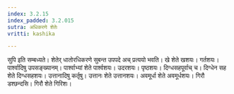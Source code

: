 ```yaml
---
index: 3.2.15
index_padded: 3.2.015
sutra: अधिकरणे शेतेः
vritti: kashika

---
```

सुपि इति सम्बध्यते। शेतेर् धातोरधिकरणे सुबन्त उपपदे अच् प्रत्ययो भवति। खे शेते खशयः। गर्तशयः। पार्श्वादिषु उपसङ्ख्यानम्। पार्श्वाभ्यां शेते पार्श्वशयः। उदरशयः। पृष्ठशयः। दिग्धसहपूर्वाच् च। दिग्धेन सह शेते दिग्धसहशयः। उत्तानादिषु कर्तृषु। उत्तानः शेते उत्तानशयः। अवमूर्धा शेते अवमूर्धशयः। गिरौ डश्छन्दसि। गिरौ शेते गिरिशः।